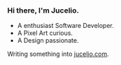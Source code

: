 ### Hi there, I'm Jucelio.

- A enthusiast Software Developer.
- A Pixel Art curious.
- A Design passionate.

Writing something into [jucelio.com](https://jucelio.com).
